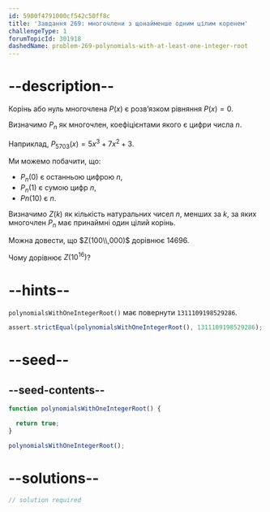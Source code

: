 ```yaml
---
id: 5900f4791000cf542c50ff8c
title: 'Завдання 269: многочлени з щонайменше одним цілим коренем'
challengeType: 1
forumTopicId: 301918
dashedName: problem-269-polynomials-with-at-least-one-integer-root
---
```


# --description--

Корінь або нуль многочлена $P(x)$ є розв’язком рівняння $P(x) = 0$.

Визначимо $P_n$ як многочлен, коефіцієнтами якого є цифри числа $n$.

Наприклад, $P_{5703}(x) = 5x^3 + 7x^2 + 3$.

Ми можемо побачити, що:

- $P_n(0)$ є останньою цифрою $n$,
- $P_n(1)$ є сумою цифр $n$,
- $Pn(10)$ є $n$.

Визначимо $Z(k)$ як кількість натуральних чисел $n$, менших за $k$, за яких многочлен $P_n$ має принаймні один цілий корінь.

Можна довести, що $Z(100\\,000)$ дорівнює 14696.

Чому дорівнює $Z({10}^{16})$?

# --hints--

`polynomialsWithOneIntegerRoot()` має повернути `1311109198529286`.

```js
assert.strictEqual(polynomialsWithOneIntegerRoot(), 1311109198529286);
```

# --seed--

## --seed-contents--

```js
function polynomialsWithOneIntegerRoot() {

  return true;
}

polynomialsWithOneIntegerRoot();
```

# --solutions--

```js
// solution required
```
